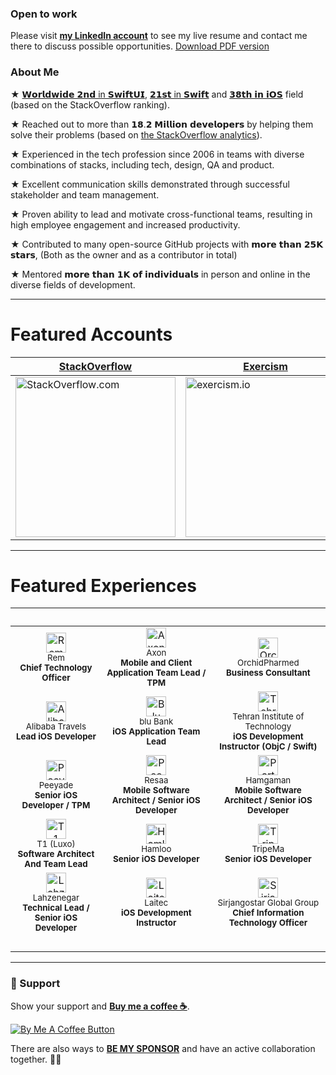 ### Open to work
Please visit [**my LinkedIn account**](https://www.linkedin.com/in/mojtabahosseini/) to see my live resume and contact me there to discuss possible opportunities. [Download PDF version](/Mojtaba%20Hosseini%20-%20Resume.pdf)

### About Me

★ [𝗪𝗼𝗿𝗹𝗱𝘄𝗶𝗱𝗲 𝟮𝗻𝗱 in 𝗦𝘄𝗶𝗳𝘁𝗨𝗜](https://stackoverflow.com/tags/swiftui/topusers), [𝟮𝟭𝘀𝘁 in 𝗦𝘄𝗶𝗳𝘁](https://data.stackexchange.com/stackoverflow/query/1813617/user-rank-for-a-specific-tag?UserId=5623035&TagName=Swift) and [𝟯𝟴𝘁𝗵 𝗶𝗻 𝗶𝗢𝗦](https://data.stackexchange.com/stackoverflow/query/1813617/user-rank-for-a-specific-tag?UserId=5623035&TagName=iOS) field (based on the StackOverflow ranking).

★ Reached out to more than 𝟭𝟴.𝟮 𝗠𝗶𝗹𝗹𝗶𝗼𝗻 𝗱𝗲𝘃𝗲𝗹𝗼𝗽𝗲𝗿𝘀 by helping them solve their problems (based on [the StackOverflow analytics](http://stackoverflow.com/users/5623035/mojtaba-hosseini)).

★ Experienced in the tech profession since 2006 in teams with diverse combinations of stacks, including tech, design, QA and product.

★ Excellent communication skills demonstrated through successful stakeholder and team management.

★ Proven ability to lead and motivate cross-functional teams, resulting in high employee engagement and increased productivity.

★ Contributed to many open-source GitHub projects with 𝗺𝗼𝗿𝗲 𝘁𝗵𝗮𝗻 𝟮𝟱𝗞 𝘀𝘁𝗮𝗿𝘀, (Both as the owner and as a contributor in total)

★ Mentored 𝗺𝗼𝗿𝗲 𝘁𝗵𝗮𝗻 𝟭𝗞 𝗼𝗳 𝗶𝗻𝗱𝗶𝘃𝗶𝗱𝘂𝗮𝗹𝘀 in person and online in the diverse fields of development.

---

# Featured Accounts

**[StackOverflow](https://stackoverflow.com/users/5623035/mojtaba-hosseini)** | **[Exercism](https://exercism.io/profiles/MojtabaHs)** | **[LinkedIn](https://www.linkedin.com/in/mojtabahosseini)** |
--- | --- | ---
|[<img width="256" alt="StackOverflow.com" src="https://i.sstatic.net/cc0sZ.png">](https://stackoverflow.com/users/5623035/mojtaba-hosseini)|[<img width="256" alt="exercism.io" src="https://i.sstatic.net/3e8H2.png">](https://exercism.io/profiles/MojtabaHs)|[<img width="256" alt="Linkedin" src="https://i.sstatic.net/QhUGl.png">](https://www.linkedin.com/in/mojtabahosseini)|

---

# Featured Experiences
&nbsp; | &nbsp; | &nbsp;   
:---: | :---: | :---: 
|[<img width="32" alt="Rem" src="https://i.sstatic.net/6tJTp.png">](https://bettersleepapp.com)<br><sub>Rem</sub><br><sub>**Chief Technology Officer**</sub>|[<img width="32" alt="Axon" src="https://i.sstatic.net/75hEo.png">](https://axon.me)<br><sub>Axon</sub><br><sub>**Mobile and Client Application Team Lead / TPM**</sub>|[<img width="32" alt="OrchidPharmed" src="https://i.sstatic.net/U8cuI.png">](https://orchidpharmed.com)<br><sub>OrchidPharmed</sub><br><sub>**Business Consultant**</sub>
|[<img width="32" alt="Alibaba" src="https://i.sstatic.net/WbKJB.jpg">](https://alibaba.ir)<br><sub>Alibaba Travels</sub><br><sub>**Lead iOS Developer**</sub>|[<img width="32" alt="Blu Bank" src="https://i.sstatic.net/LNxIO.jpg">](https://blubank.com)<br><sub>blu Bank</sub><br><sub>**iOS Application Team Lead**</sub>|[<img width="32" alt="Tehran Institute of Technology" src="https://i.sstatic.net/a9iTD.png">](https://mft.info)<br><sub>Tehran Institute of Technology</sub><br><sub>**iOS Development Instructor (ObjC / Swift)**</sub>
|[<img width="32" alt="Peeyade" src="https://i.sstatic.net/X5sXw.png">](https://peeyade.com)<br><sub>Peeyade</sub><br><sub>**Senior iOS Developer / TPM**</sub>|[<img width="32" alt="PeeGreen and Silver Leavesyade" src="https://i.sstatic.net/PMQRU.jpg">](https://resaa.net)<br><sub>Resaa</sub><br><sub>**Mobile Software Architect / Senior iOS Developer**</sub>|[<img width="32" alt="Partners ICT Group Co. (Hamgaman Co.)" src="https://i.sstatic.net/ez5aP.png">](http://partners.ir)<br><sub>Hamgaman</sub><br><sub>**Mobile Software Architect / Senior iOS Developer**</sub>
|[<img width="32" alt="T1 (Luxo)" src="https://i.sstatic.net/4uor7.png">](https://ibbi.ir/en)<br><sub>T1 (Luxo)</sub><br><sub>**Software Architect And Team Lead**</sub>|[<img width="32" alt="Hamloo" src="https://i.sstatic.net/T3pJ4.png">](https://hamloo.com)<br><sub>Hamloo</sub><br><sub>**Senior iOS Developer**</sub>|[<img width="32" alt="TripeMa" src="https://i.sstatic.net/89KSN.jpg">](https://tripema.com)<br><sub>TripeMa</sub><br><sub>**Senior iOS Developer**</sub>
|[<img width="32" alt="Lahzenegar" src="https://i.sstatic.net/lHKXw.png">](https://lahzenegar.com)<br><sub>Lahzenegar</sub><br><sub>**Technical Lead / Senior iOS Developer**</sub>|[<img width="32" alt="Laitec" src="https://i.sstatic.net/lobw1.png">](https://laitec.ir)<br><sub>Laitec</sub><br><sub>**iOS Development Instructor**</sub>|[<img width="32" alt="Sirjangostar Global Group" src="https://i.sstatic.net/XrrgN.jpg">](https://sirjangostar.com)<br><sub>Sirjangostar Global Group</sub><br><sub>**Chief Information Technology Officer**</sub>
| &nbsp; | &nbsp; | &nbsp;

---

### 🌟 Support
Show your support and [**Buy me a coffee ☕️**](https://www.buymeacoffee.com/MojtabaHs).

[<img alt="By Me A Coffee Button" src="https://i.sstatic.net/bLOMF.png">](https://www.buymeacoffee.com/MojtabaHs)

There are also ways to [**BE MY SPONSOR**](https://www.buymeacoffee.com/MojtabaHs/membership) and have an active collaboration together. 💪🏻
